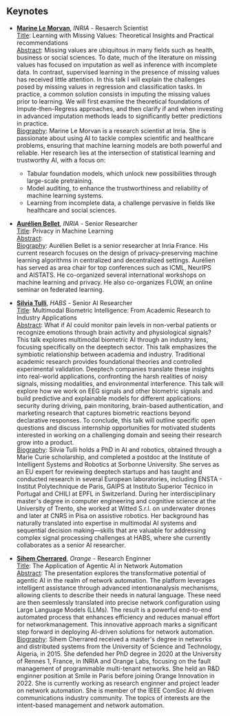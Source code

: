 ## Keynotes

* <a href="https://marinelm.github.io/">**Marine Le Morvan**</a>, *INRIA* - Resaerch Scientist <br>
<ins>Title</ins>: Learning with Missing Values: Theoretical Insights and Practical recommendations <br>
<ins>Abstract</ins>: Missing values are ubiquitous in many fields such as health, business or social sciences. To date, much of the literature on missing values has focused on imputation as well as inference with incomplete data. In contrast, supervised learning in the presence of missing values has received little attention. In this talk I will explain the challenges posed by missing values in regression and classification tasks. In practice, a common solution consists in imputing the missing values prior to learning. We will first examine the theoretical foundations of Impute-then-Regress approaches, and then clarify if and when investing in advanced imputation methods leads to significantly better predictions in practice. <br>
<ins>Biography</ins>: Marine Le Morvan is a research scientist at Inria. She is passionate about using AI to tackle complex scientific and healthcare problems, ensuring that machine learning models are both powerful and reliable. Her research lies at the intersection of statistical learning and trustworthy AI, with a focus on:
    * Tabular foundation models, which unlock new possibilities through large-scale pretraining.
    * Model auditing, to enhance the trustworthiness and reliability of machine learning systems.
    * Learning from incomplete data, a challenge pervasive in fields like healthcare and social sciences. 

* <a href="https://researchers.lille.inria.fr/abellet/">**Aurélien Bellet**</a>, *INRIA* - Senior Researcher <br>
<ins>Title</ins>: Privacy in Machine Learning <br>
<ins>Abstract</ins>: <br>
<ins>Biography</ins>: Aurélien Bellet is a senior researcher at Inria France. His current research focuses on the design of privacy-preserving machine learning algorithms in centralized and decentralized settings. Aurélien has served as area chair for top conferences such as ICML, NeurIPS and AISTATS. He co-organized several international workshops on machine learning and privacy. He also co-organizes FLOW, an online seminar on federated learning.

* <a href="https://silviatulli.com/">**Silvia Tulli**</a>, *HABS* - Senior AI Researcher <br>
<ins>Title</ins>: Multimodal Biometric Intelligence: From Academic Research to Industry Applications <br>
<ins>Abstract</ins>: What if AI could monitor pain levels in non-verbal patients or recognize emotions through brain activity and physiological signals? This talk explores multimodal biometric AI through an industry lens, focusing specifically on the deeptech sector. This talk emphasizes the symbiotic relationship between academia and industry. Traditional academic research provides foundational theories and controlled experimental validation. Deeptech companies translate these insights into real-world applications, confronting the harsh realities of noisy signals, missing modalities, and environmental interference. This talk will explore how we work on EEG signals and other biometric signals and build predictive and explainable models for different applications: security during driving, pain monitoring, brain-based authentication, and marketing research that captures biometric reactions beyond declarative responses. To conclude, this talk will outline specific open questions and discuss internship opportunities for motivated students interested in working on a challenging domain and seeing their research grow into a product. <br>
<ins>Biography</ins>: Silvia Tulli holds a PhD in AI and robotics, obtained through a Marie Curie scholarship, and completed a postdoc at the Institute of Intelligent Systems and Robotics at Sorbonne University. She serves as an EU expert for reviewing deeptech startups and has taught and conducted research in several European laboratories, including ENSTA - Institut Polytechnique de Paris, GAIPS at Instituto Superior Técnico in Portugal and CHILI at EPFL in Switzerland. During her interdisciplinary master's degree in computer engineering and cognitive science at the University of Trento, she worked at Witted S.r.l. on underwater drones and later at CNRS in Pisa on assistive robotics. Her background has naturally translated into expertise in multimodal AI systems and sequential decision making—skills that are valuable for addressing complex signal processing challenges at HABS, where she currently collaborates as a senior AI researcher.

* <a href="https://www.linkedin.com/in/sihem-cherrared-phd-36b964103/?locale=fr_FR">**Sihem Cherrared**</a>, *Orange* - Research Enginner <br>
<ins>Title</ins>: The Application of Agentic AI in Network Automation<br>
<ins>Abstract</ins>: The presentation explores the transformative potential of agentic AI in the realm of network automation. The platform leverages intelligent assistance through advanced intentionanalysis mechanisms, allowing clients to describe their needs in natural language. These need are then seemlessly translated into precise network configuration using Large Language Models (LLMs). The result is a powerful end-to-end automated process that enhances efficiency and reduces manual effort for networkmanagement. This innovative approach marks a significant step forward in deploying AI-driven solutions for network automation. <br>
<ins>Biography</ins>: Sihem Cherrared received a master's degree in networks and distributed systems from the University of Science and Technology, Algeria, in 2015. She defended her PhD degree in 2020 at the University of Rennes 1, France, in INRIA and Orange Labs, focusing on the fault management of programmable multi-tenant networks. She held an R&D enginner position at Smile in Paris before joining Orange Innovation in 2022. She is currently working as research enginner and project leader on network automation. She is member of the IEEE ComSoc AI driven communications industry community. The topics of interests are the intent-based management and network automation.

